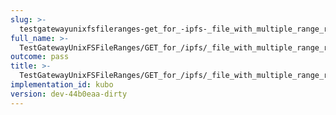 ```yaml
---
slug: >-
  testgatewayunixfsfileranges-get_for_-ipfs-_file_with_multiple_range_request_includes_correct_bytes#01
full_name: >-
  TestGatewayUnixFSFileRanges/GET_for_/ipfs/_file_with_multiple_range_request_includes_correct_bytes#01
outcome: pass
title: >-
  TestGatewayUnixFSFileRanges/GET_for_/ipfs/_file_with_multiple_range_request_includes_correct_bytes#01
implementation_id: kubo
version: dev-44b0eaa-dirty
---
```


